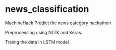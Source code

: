# news_classification

MachineHack Predict the news category hackathon

Preprocessing using NLTK and Keras.

Trainig the data in LSTM model


